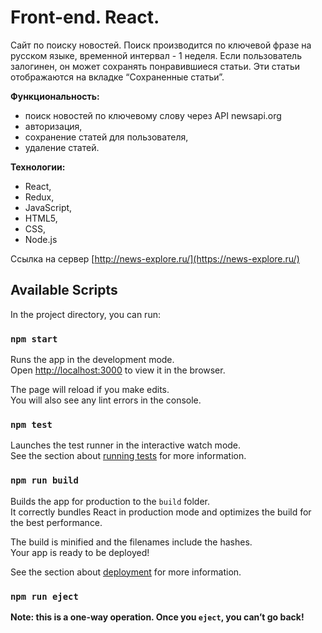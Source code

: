 # Front-end. React.

Сайт по поиску новостей. Поиск производится по ключевой фразе на русском языке, временной интервал - 1 неделя. Если пользователь залогинен, он может сохранять понравившиеся статьи. Эти статьи отображаются на вкладке “Сохраненные статьи”.

**Функциональность:**

- поиск новостей по ключевому слову через API newsapi.org
- авторизация,
- сохранение статей для пользователя,
- удаление статей.

**Технологии:**

- React,
- Redux,
- JavaScript,
- HTML5,
- CSS,
- Node.js

Ссылка на сервер [http://news-explore.ru/](https://news-explore.ru/)

## Available Scripts

In the project directory, you can run:

### `npm start`

Runs the app in the development mode.\
Open [http://localhost:3000](http://localhost:3000) to view it in the browser.

The page will reload if you make edits.\
You will also see any lint errors in the console.

### `npm test`

Launches the test runner in the interactive watch mode.\
See the section about [running tests](https://facebook.github.io/create-react-app/docs/running-tests) for more information.

### `npm run build`

Builds the app for production to the `build` folder.\
It correctly bundles React in production mode and optimizes the build for the best performance.

The build is minified and the filenames include the hashes.\
Your app is ready to be deployed!

See the section about [deployment](https://facebook.github.io/create-react-app/docs/deployment) for more information.

### `npm run eject`

**Note: this is a one-way operation. Once you `eject`, you can’t go back!**
